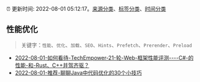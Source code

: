:alarm_clock: 更新时间: 2022-08-01 05:12:17。[来源分类](../README.md)、[标签分类](../TAGS.md)、[时间分类](../TIMELINE.md)

## 性能优化


> 关键字：`性能`、`优化`、`加载`、`SEO`、`Hints`、`Prefetch`、`Prerender`、`Preload`



- [2022-08-01-如何看待-TechEmpower-21-轮-Web-框架性能评测----C#-的性能-和-Rust、C++并驾齐驱？](https://www.v2ex.com/t/869918) 
- [2022-08-01-推荐-聊聊Java中代码优化的30个小技巧](https://toutiao.io/k/jv8g1r6) 